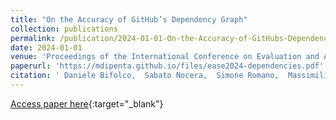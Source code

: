 ```yaml
---
title: "On the Accuracy of GitHub’s Dependency Graph"
collection: publications
permalink: /publication/2024-01-01-On-the-Accuracy-of-GitHubs-Dependency-Graph
date: 2024-01-01
venue: 'Proceedings of the International Conference on Evaluation and Assessment in Software Engineering (EASE 2024), June 18-20 2024, Salerno, Italy'
paperurl: 'https://mdipenta.github.io/files/ease2024-dependencies.pdf'
citation: ' Daniele Bifolco,  Sabato Nocera,  Simone Romano,  Massimiliano Di Penta,  Rita Francese,  Giuseppe Scanniello, &quot;On the Accuracy of GitHub’s Dependency Graph.&quot; Proceedings of the International Conference on Evaluation and Assessment in Software Engineering (EASE 2024), June 18-20 2024, Salerno, Italy, 2024.'
---
```

[Access paper here](https://mdipenta.github.io/files/ease2024-dependencies.pdf){:target="_blank"}
